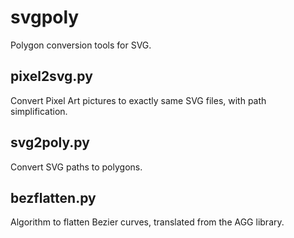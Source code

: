 # svgpoly

Polygon conversion tools for SVG.

## pixel2svg.py

Convert Pixel Art pictures to exactly same SVG files, with path simplification.

## svg2poly.py

Convert SVG paths to polygons.

## bezflatten.py

Algorithm to flatten Bezier curves, translated from the AGG library.

